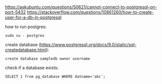 https://askubuntu.com/questions/50621/cannot-connect-to-postgresql-on-port-5432
https://stackoverflow.com/questions/10861260/how-to-create-user-for-a-db-in-postgresql

how to run postgres:
```
sudo su - postgres
```
create database (https://www.postgresql.org/docs/9.0/static/sql-createdatabase.html):
```
create database sampledb owner username
```
check if a database exists:
```
SELECT 1 from pg_database WHERE datname='abc';
```
